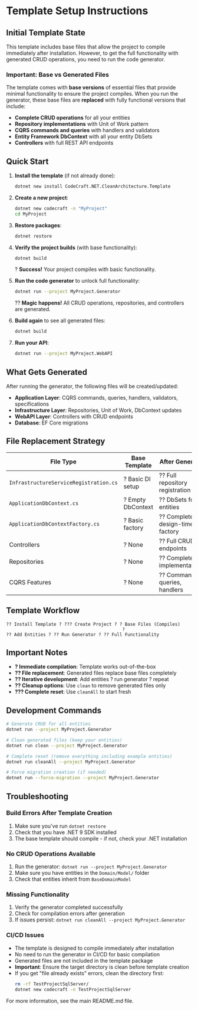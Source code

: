 # Template Setup Instructions

## Initial Template State

This template includes base files that allow the project to compile immediately after installation. However, to get the full functionality with generated CRUD operations, you need to run the code generator.

### Important: Base vs Generated Files

The template comes with **base versions** of essential files that provide minimal functionality to ensure the project compiles. When you run the generator, these base files are **replaced** with fully functional versions that include:

- **Complete CRUD operations** for all your entities
- **Repository implementations** with Unit of Work pattern
- **CQRS commands and queries** with handlers and validators
- **Entity Framework DbContext** with all your entity DbSets
- **Controllers** with full REST API endpoints

## Quick Start

1. **Install the template** (if not already done):
   ```bash
   dotnet new install CodeCraft.NET.CleanArchitecture.Template
   ```

2. **Create a new project**:
   ```bash
   dotnet new codecraft -n "MyProject"
   cd MyProject
   ```

3. **Restore packages**:
   ```bash
   dotnet restore
   ```

4. **Verify the project builds** (with base functionality):
   ```bash
   dotnet build
   ```
   ? **Success!** Your project compiles with basic functionality.

5. **Run the code generator** to unlock full functionality:
   ```bash
   dotnet run --project MyProject.Generator
   ```
   ?? **Magic happens!** All CRUD operations, repositories, and controllers are generated.

6. **Build again** to see all generated files:
   ```bash
   dotnet build
   ```

7. **Run your API**:
   ```bash
   dotnet run --project MyProject.WebAPI
   ```

## What Gets Generated

After running the generator, the following files will be created/updated:

- **Application Layer**: CQRS commands, queries, handlers, validators, specifications
- **Infrastructure Layer**: Repositories, Unit of Work, DbContext updates  
- **WebAPI Layer**: Controllers with CRUD endpoints
- **Database**: EF Core migrations

## File Replacement Strategy

| File Type | Base Template | After Generator |
|-----------|---------------|-----------------|
| `InfrastructureServiceRegistration.cs` | ? Basic DI setup | ?? Full repository registration |
| `ApplicationDbContext.cs` | ? Empty DbContext | ?? DbSets for all entities |
| `ApplicationDbContextFactory.cs` | ? Basic factory | ?? Complete design-time factory |
| Controllers | ? None | ?? Full CRUD endpoints |
| Repositories | ? None | ?? Complete implementations |
| CQRS Features | ? None | ?? Commands, queries, handlers |

## Template Workflow

```
?? Install Template ? ??? Create Project ? ? Base Files (Compiles) 
                                            ?
?? Add Entities ? ?? Run Generator ? ?? Full Functionality
```

## Important Notes

- **? Immediate compilation**: Template works out-of-the-box
- **?? File replacement**: Generated files replace base files completely
- **?? Iterative development**: Add entities ? run generator ? repeat
- **?? Cleanup options**: Use `clean` to remove generated files only
- **??? Complete reset**: Use `cleanAll` to start fresh

## Development Commands

```bash
# Generate CRUD for all entities
dotnet run --project MyProject.Generator

# Clean generated files (keep your entities)
dotnet run clean --project MyProject.Generator

# Complete reset (remove everything including example entities)
dotnet run cleanAll --project MyProject.Generator

# Force migration creation (if needed)
dotnet run --force-migration --project MyProject.Generator
```

## Troubleshooting

### Build Errors After Template Creation
1. Make sure you've run `dotnet restore`
2. Check that you have .NET 9 SDK installed
3. The base template should compile - if not, check your .NET installation

### No CRUD Operations Available
1. Run the generator: `dotnet run --project MyProject.Generator`
2. Make sure you have entities in the `Domain/Model/` folder
3. Check that entities inherit from `BaseDomainModel`

### Missing Functionality
1. Verify the generator completed successfully
2. Check for compilation errors after generation
3. If issues persist: `dotnet run cleanAll --project MyProject.Generator`

### CI/CD Issues
- The template is designed to compile immediately after installation
- No need to run the generator in CI/CD for basic compilation
- Generated files are not included in the template package
- **Important**: Ensure the target directory is clean before template creation
- If you get "file already exists" errors, clean the directory first:
  ```bash
  rm -rf TestProjectSqlServer/
  dotnet new codecraft -n TestProjectSqlServer
  ```

For more information, see the main README.md file.